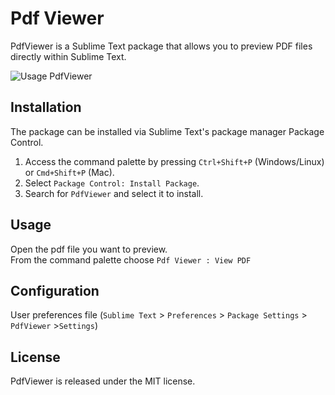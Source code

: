 # Pdf Viewer

PdfViewer is a Sublime Text package that allows you to preview PDF files directly within Sublime Text.

![Usage PdfViewer](https://github.com/thomas-francois/PdfViewer/assets/103375765/8cd854fb-25c0-464a-80ee-d28737c33da2)



## Installation

The package can be installed via Sublime Text's package manager Package Control.  

1. Access the command palette by pressing `Ctrl+Shift+P` (Windows/Linux) or `Cmd+Shift+P` (Mac).
2. Select `Package Control: Install Package`.
3. Search for `PdfViewer` and select it to install.


## Usage

Open the pdf file you want to preview.  
From the command palette choose `Pdf Viewer : View PDF`


## Configuration

User preferences file (`Sublime Text` > `Preferences` > `Package Settings` > `PdfViewer` >`Settings`)


## License

PdfViewer is released under the MIT license.
